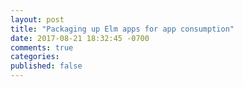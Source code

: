 ```yaml
---
layout: post
title: "Packaging up Elm apps for app consumption"
date: 2017-08-21 18:32:45 -0700
comments: true
categories: 
published: false
---
```




